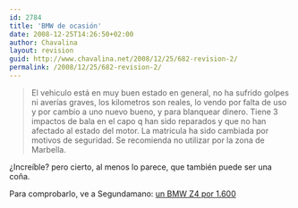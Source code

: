 ```yaml
---
id: 2784
title: 'BMW de ocasión'
date: 2008-12-25T14:26:50+02:00
author: Chavalina
layout: revision
guid: http://www.chavalina.net/2008/12/25/682-revision-2/
permalink: /2008/12/25/682-revision-2/
---
```

> El vehiculo está en muy buen estado en general, no ha sufrido golpes ni averías graves, los kilometros son reales, lo vendo por falta de uso y por cambio a uno nuevo bueno, y para blanquear dinero. Tiene 3 impactos de bala en el capo q han sido reparados y que no han afectado al estado del motor. La matricula ha sido cambiada por motivos de seguridad. Se recomienda no utilizar por la zona de Marbella.

&iquest;Increíble? pero cierto, al menos lo parece, que también puede ser una co&ntilde;a.

Para comprobarlo, ve a Segundamano: <a href="http://coches.segundamano.es/fichaI.cfm?id=12038783" target="_blank">un BMW Z4 por 1.600</p>